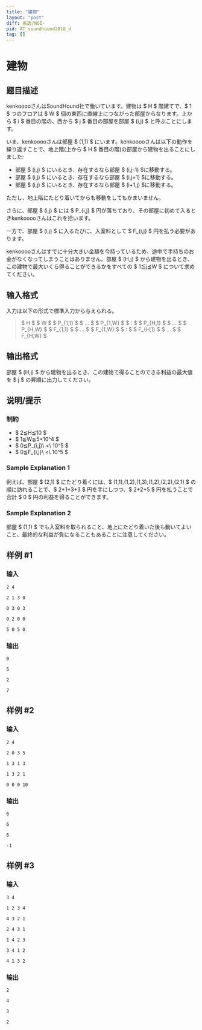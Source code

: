 ```yaml
---
title: "建物"
layout: "post"
diff: 省选/NOI-
pid: AT_soundhound2018_d
tag: []
---
```


# 建物

## 题目描述

[problemUrl]: https://atcoder.jp/contests/soundhound2018/tasks/soundhound2018_d

kenkooooさんはSoundHound社で働いています。建物は $ H $ 階建てで、$ 1 $ つのフロアは $ W $ 個の東西に直線上につながった部屋からなります。上から $ i $ 番目の階の、西から $ j $ 番目の部屋を部屋 $ (i,j) $ と呼ぶことにします。

いま、kenkooooさんは部屋 $ (1,1) $ にいます。kenkooooさんは以下の動作を繰り返すことで、地上階(上から $ H $ 番目の階)の部屋から建物を出ることにしました:

- 部屋 $ (i,j) $ にいるとき、存在するなら部屋 $ (i,j-1) $に移動する。
- 部屋 $ (i,j) $ にいるとき、存在するなら部屋 $ (i,j+1) $に移動する。
- 部屋 $ (i,j) $ にいるとき、存在するなら部屋 $ (i+1,j) $に移動する。

ただし、地上階にたどり着いてからも移動をしてもかまいません。

さらに、部屋 $ (i,j) $ には $ P_{i,j} $ 円が落ちており、その部屋に初めて入るときkenkooooさんはこれを拾います。

一方で、部屋 $ (i,j) $ に入るたびに、入室料として $ F_{i,j} $ 円を払う必要があります。

kenkooooさんはすでに十分大きい金額を今持っているため、途中で手持ちのお金がなくなってしまうことはありません。部屋 $ (H,j) $ から建物を出るとき、この建物で最大いくら得ることができるかをすべての $ 1≦j≦W $ について求めてください。

## 输入格式

入力は以下の形式で標準入力から与えられる。

> $ H $ $ W $ $ P_{1,1} $ $ ... $ $ P_{1,W} $ $ : $ $ P_{H,1} $ $ ... $ $ P_{H,W} $ $ F_{1,1} $ $ ... $ $ F_{1,W} $ $ : $ $ F_{H,1} $ $ ... $ $ F_{H,W} $

## 输出格式

部屋 $ (H,j) $ から建物を出るとき、この建物で得ることのできる利益の最大値を $ j $ の昇順に出力してください。

## 说明/提示

### 制約

- $ 2≦H≦10 $
- $ 1≦W≦5×10^4 $
- $ 0≦P_{i,j}\ <\ 10^5 $
- $ 0≦F_{i,j}\ <\ 10^5 $

### Sample Explanation 1

例えば、部屋 $ (2,1) $ にたどり着くには、$ (1,1),(1,2),(1,3),(1,2),(2,2),(2,1) $ の順に訪れることで、$ 2+1+3+3 $ 円を手にしつつ、$ 2+2+5 $ 円を払うことで合計 $ 0 $ 円の利益を得ることができます。

### Sample Explanation 2

部屋 $ (1,1) $ でも入室料を取られること、地上にたどり着いた後も動いてよいこと、最終的な利益が負になることもあることに注意してください。

## 样例 #1

### 输入

```
2 4
2 1 3 0
0 3 0 3
0 2 0 0
5 0 5 0
```

### 输出

```
0
5
2
7
```

## 样例 #2

### 输入

```
2 4
2 0 3 5
1 3 1 3
1 3 2 1
0 0 0 10
```

### 输出

```
6
6
6
-1
```

## 样例 #3

### 输入

```
3 4
1 2 3 4
4 3 2 1
2 4 3 1
1 4 2 3
3 4 1 2
4 1 3 2
```

### 输出

```
2
4
3
2
```

